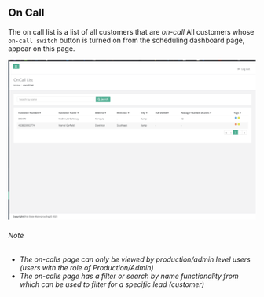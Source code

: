 ## On Call

The on call list is a list of all customers that are _on-call_
All customers whose `on-call switch` button is turned on from the scheduling dashboard page, appear on this page.

![On call list page](../../scheduling/images/oncall-list.png?raw=true "On Calls list")

###### Note
* _The on-calls page can only be viewed by production/admin level users (users with the role of Production/Admin)_
* _The on-calls page has a filter or search by name functionality from which can be used to filter for a specific lead 
  (customer)_
  
